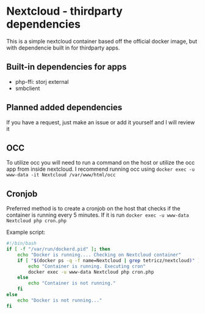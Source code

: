# Nextcloud - thirdparty dependencies

This is a simple nextcloud container based off the official docker image, but with dependencie built in for thirdparty apps.

## Built-in dependencies for apps

* php-ffi: storj external
* smbclient

## Planned added dependencies

If you have a request, just make an issue or add it yourself and I will review it

## OCC

To utilize occ you will need to run a command on the host or utilize the occ app from inside nextcloud. I recommend running occ using `docker exec -u www-data -it Nextcloud /var/www/html/occ`

## Cronjob

Preferred method is to create a cronjob on the host that checks if the container is running every 5 minutes. If it is run `docker exec -u www-data Nextcloud php cron.php`  

Example script:

``` bash
#!/bin/bash
if [ -f "/var/run/dockerd.pid" ]; then
    echo "Docker is running.... Checking on Nextcloud container"
    if [ "$(docker ps -q -f name=Nextcloud | grep tetricz/nextcloud)" ]; then
        echo "Container is running. Executing cron"
        docker exec -u www-data Nextcloud php cron.php
    else
        echo "Container is not running."
    fi
else
    echo "Docker is not running..."
fi
```
